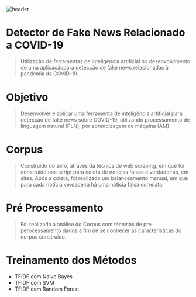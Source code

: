 ![header](https://user-images.githubusercontent.com/49035807/143508354-6d07f5cd-a84b-4db3-bef8-196beb46102e.png)
# Detector de Fake News Relacionado a COVID-19
> Utilização de ferramentas de inteligência artificial no desenvolvimento de uma aplicaçãopara detecção de fake news relacionadas à pandemia da COVID-19.

# Objetivo
>Desenvolver e aplicar uma ferramenta de inteligência artificial para detecção de fake news sobre COVID-19, utilizando processamento de linguagem natural (PLN), por aprendizagem de máquina (AM).

# Corpus
> Construído do zero, através da técnica de web scraping, em que foi construído uns script para coleta de noticias falsas e verdadeiras, em sites.
Após a coleta, foi realizado um balanceamento manual, em que para cada notícia verdadeira há uma notícia falsa correlata.

# Pré Processamento
> Foi realizada a análise do Corpus com técnicas de pre perocessamento dados a fim de se conhecer as caracteristicas do corpus construído.

# Treinamento dos Métodos

* TFIDF com Naive Bayes
* TFIDF com SVM
* TFIDF com Random Forest


